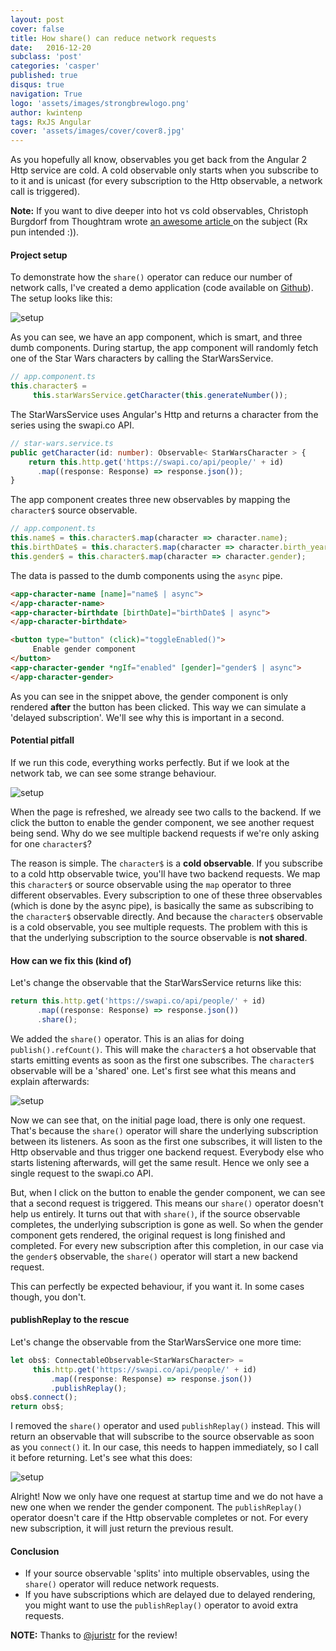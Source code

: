 ```yaml
---
layout: post
cover: false
title: How share() can reduce network requests
date:   2016-12-20
subclass: 'post'
categories: 'casper'
published: true
disqus: true
navigation: True
logo: 'assets/images/strongbrewlogo.png'
author: kwintenp
tags: RxJS Angular
cover: 'assets/images/cover/cover8.jpg'
---
```

As you hopefully all know, observables you get back from the Angular 2 Http service are cold. A cold observable only starts when you subscribe to to it and is unicast (for every subscription to the Http observable, a network call is triggered).

**Note:** If you want to dive deeper into hot vs cold observables, Christoph Burgdorf from Thoughtram wrote <a href="http://blog.thoughtram.io/angular/2016/06/16/cold-vs-hot-observables.html" target="_blank">an awesome article </a> on the subject (Rx pun intended :)).

#### Project setup

To demonstrate how the `share()` operator can reduce our number of network calls, I've created a demo application (code available on <a href="https://github.com/KwintenP/save-netwerk-requests-with-share" target="_blank">Github</a>). The setup looks like this:

![setup](https://www.dropbox.com/s/d87po1zbp2ri11u/Screenshot%202016-12-15%2020.08.33.png?raw=1)

As you can see, we have an app component, which is smart, and three dumb components. During startup, the app component will randomly fetch one of the Star Wars characters by calling the StarWarsService.

```typescript
// app.component.ts
this.character$ =
     this.starWarsService.getCharacter(this.generateNumber());
```

The StarWarsService uses Angular's Http and returns a character from the series using the swapi.co API.

```typescript
// star-wars.service.ts
public getCharacter(id: number): Observable< StarWarsCharacter > {
    return this.http.get('https://swapi.co/api/people/' + id)
      .map((response: Response) => response.json());
}
```


The app component creates three new observables by mapping the `character$` source observable.

```typescript
// app.component.ts
this.name$ = this.character$.map(character => character.name);
this.birthDate$ = this.character$.map(character => character.birth_year);
this.gender$ = this.character$.map(character => character.gender);
```

The data is passed to the dumb components using the `async` pipe.

```html
<app-character-name [name]="name$ | async">
</app-character-name>
<app-character-birthdate [birthDate]="birthDate$ | async">
</app-character-birthdate>

<button type="button" (click)="toggleEnabled()">
     Enable gender component
</button>
<app-character-gender *ngIf="enabled" [gender]="gender$ | async">
</app-character-gender>
```

As you can see in the snippet above, the gender component is only rendered **after** the button has been clicked. This way we can simulate a 'delayed subscription'. We'll see why this is important in a second.

#### Potential pitfall
If we run this code, everything works perfectly. But if we look at the network tab, we can see some strange behaviour.

![setup](https://www.dropbox.com/s/j5etmgqz668v4wp/Dec-15-2016%2020-00-10.gif?raw=1)

When the page is refreshed, we already see two calls to the backend. If we click the button to enable the gender component, we see another request being send. Why do we see multiple backend requests if we're only asking for one `character$`?

The reason is simple. The `character$` is a **cold observable**. If you subscribe to a cold http observable twice, you'll have two backend requests.
We map this `character$` or source observable using the `map` operator to three different observables. Every subscription to one of these three observables (which is done by the async pipe), is basically the same as subscribing to the `character$` observable directly. And because the `character$` observable is a cold observable, you see multiple requests.
The problem with this is that the underlying subscription to the source observable is **not shared**.

#### How can we fix this (kind of)

Let's change the observable that the StarWarsService returns like this:

```typescript
return this.http.get('https://swapi.co/api/people/' + id)
      .map((response: Response) => response.json())
      .share();
```

We added the `share()` operator. This is an alias for doing `publish().refCount()`. This will make the `character$` a hot observable that starts emitting events as soon as the first one subscribes. The `character$` observable will be a 'shared' one. Let's first see what this means and explain afterwards:

![setup](https://www.dropbox.com/s/o3i03kudmutt1gk/Dec-15-2016%2019-57-47.gif?raw=1)

Now we can see that, on the initial page load, there is only one request. That's because the `share()` operator will share the underlying subscription between its listeners. As soon as the first one subscribes, it will listen to the Http observable and thus trigger one backend request. Everybody else who starts listening afterwards, will get the same result. Hence we only see a single request to the swapi.co API.


But, when I click on the button to enable the gender component, we can see that a second request is triggered. This means our `share()` operator doesn't help us entirely. It turns out that with `share()`, if the source observable completes, the underlying subscription is gone as well. So when the gender component gets rendered, the original request is long finished and completed. For every new subscription after this completion, in our case via the `gender$` observable, the `share()` operator will start a new backend request.

This can perfectly be expected behaviour, if you want it. In some cases though, you don't.

#### publishReplay to the rescue

Let's change the observable from the StarWarsService one more time:

```typescript
let obs$: ConnectableObservable<StarWarsCharacter> =
     this.http.get('https://swapi.co/api/people/' + id)
         .map((response: Response) => response.json())
         .publishReplay();
obs$.connect();
return obs$;
```

I removed the `share()` operator and used `publishReplay()` instead. This will return an observable that will subscribe to the source observable as soon as you `connect()` it. In our case, this needs to happen immediately, so I call it before returning.
Let's see what this does:

![setup](https://www.dropbox.com/s/5j4381vj8439dbb/Dec-15-2016%2019-55-20.gif?raw=1)

Alright! Now we only have one request at startup time and we do not have a new one when we render the gender component. The `publishReplay()` operator doesn't care if the Http observable completes or not. For every new subscription, it will just return the previous result.

#### Conclusion

* If your source observable 'splits' into multiple observables, using the `share()` operator will reduce network requests.
* If you have subscriptions which are delayed due to delayed rendering, you might want to use the `publishReplay()` operator to avoid extra requests.

**NOTE:** Thanks to <a href="https://twitter.com/juristr">@juristr</a> for the review!







